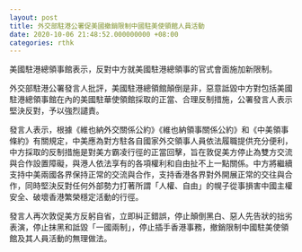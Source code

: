 ```yaml
---
layout: post
title: 外交部駐港公署促美國撤銷限制中國駐美使領館人員活動
date: 2020-10-06 21:48:52.000000000 +08:00
categories: rthk
---
```


美國駐港總領事館表示，反對中方就美國駐港總領事的官式會面施加新限制。

外交部駐港公署發言人批評，美國駐港總領館顛倒是非，惡意詆毀中方對包括美國駐港總領事館在內的美國駐華使領館採取的正當、合理反制措施，公署發言人表示堅決反對，予以強烈譴責。

發言人表示，根據《維也納外交關係公約》《維也納領事關係公約》和《中美領事條約》有關規定，中美應為對方駐各自國家外交領事人員依法履職提供充分便利，中方採取的反制措施是對美方霸凌行徑的正當回擊，旨在敦促美方停止為雙方交流與合作設置障礙，與港人依法享有的各項權利和自由扯不上一點關係。中方將繼續支持中美兩國各界保持正常的交流與合作，支持香港各界對外開展正常的交往與合作，同時堅決反對任何外部勢力打著所謂「人權、自由」的幌子從事損害中國主權安全、破壞香港繁榮穩定活動的行徑。

發言人再次敦促美方反躬自省，立即糾正錯誤，停止顛倒黑白、惡人先告狀的拙劣表演，停止抹黑和詆毀「一國兩制」，停止插手香港事務，撤銷限制中國駐美使領館及其人員活動的無理做法。
